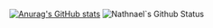 [![Anurag's GitHub stats](https://github-readme-stats.vercel.app/api?username=anuraghazra)](https://github.com/anuraghazra/github-readme-stats)
![Nathnael`s Github Status](https://github-readme-stats.vercel.app/api?username=nati-d&show=reviews,discussions_started,discussions_answered,prs_merged,prs_merged_percentage)
